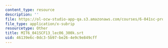 ```yaml
---
content_type: resource
description: ''
file: https://ol-ocw-studio-app-qa.s3.amazonaws.com/courses/6-041sc-probabilistic-systems-analysis-and-applied-probability-fall-2013/46139e6c0dc35b97be264e9c9e849cff_MIT6_041SCF13_lec06_300k.vtt
file_type: application/x-subrip
resourcetype: Other
title: MIT6_041SCF13_lec06_300k.srt
uid: 46139e6c-0dc3-5b97-be26-4e9c9e849cff
---
```

